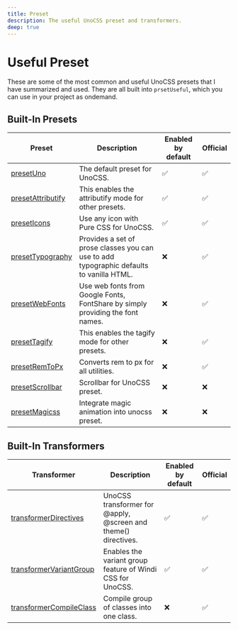 ```yaml
---
title: Preset
description: The useful UnoCSS preset and transformers.
deep: true
---
```


# Useful Preset

These are some of the most common and useful UnoCSS presets that I have summarized and used. They are all built into `prsetUseful`, which you can use in your project as ondemand.

## Built-In Presets

| Preset | Description | Enabled by default | Official |
| --- | --- | --- | --- |
| [presetUno](https://unocss.dev/presets/uno) | The default preset for UnoCSS. | ✅ | ✅ |
| [presetAttributify](https://unocss.dev/presets/attributify) | This enables the attributify mode for other presets. | ✅ | ✅ |
| [presetIcons](https://unocss.dev/presets/icons) | Use any icon with Pure CSS for UnoCSS. | ✅ | ✅ |
| [presetTypography](https://unocss.dev/presets/typography) | Provides a set of prose classes you can use to add typographic defaults to vanilla HTML. | ❌ | ✅ |
| [presetWebFonts](https://unocss.dev/presets/web-fonts) | Use web fonts from Google Fonts, FontShare by simply providing the font names. | ❌ | ✅ |
| [presetTagify](https://unocss.dev/presets/tagify) | This enables the tagify mode for other presets. | ❌ | ✅ |
| [presetRemToPx](https://unocss.dev/presets/rem-to-px) | Converts rem to px for all utilities. | ❌ | ✅ |
| [presetScrollbar](https://github.com/unocss-community/unocss-preset-scrollbar) | Scrollbar for UnoCSS preset. | ❌ | ❌ |
| [presetMagicss](https://github.com/unpreset/unocss-preset-magicss) | Integrate magic animation into unocss preset. | ❌ | ❌ |

## Built-In Transformers

| Transformer | Description | Enabled by default | Official |
| --- | --- | --- | --- |
| [transformerDirectives](https://unocss.dev/transformers/directives) | UnoCSS transformer for @apply, @screen and theme() directives. | ✅ | ✅ |
| [transformerVariantGroup](https://unocss.dev/transformers/variant-group) | Enables the variant group feature of Windi CSS for UnoCSS. | ✅ | ✅ |
| [transformerCompileClass](https://unocss.dev/transformers/compile-class) | Compile group of classes into one class. | ❌ | ✅ |
